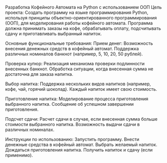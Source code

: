 Разработка Кофейного Автомата на Python с использованием ООП
Цель проекта:
Создать программу на языке программирования Python, используя принципы объектно-ориентированного программирования (ООП),
для моделирования работы кофейного автомата. Программа должна принимать заказы на кофе, обрабатывать оплату, 
подсчитывать сдачу и приготавливать выбранный напиток.

Основные функциональные требования:
Прием денег:
Возможность внесения денежных средств в кофейный автомат.
Поддержка различных номиналов банкнот (например, 5, 10, 20, 50 рублей).

Проверка купюр:
Реализация механизма проверки подлинности внесенных банкнот.
Обработка ситуации, когда внесенная сумма не достаточна для заказа напитка.

Выбор напитка:
Поддержка нескольких видов напитков (например, кофе, чай, горячий шоколад).
Каждый напиток имеет свою стоимость.

Приготовление напитка:
Моделирование процесса приготовления выбранного напитка.
Сообщение об успешном завершении приготовления.

Подсчет сдачи:
Расчет сдачи в случае, если внесенная сумма больше стоимости выбранного напитка.
Возможность выдачи сдачи в различных номиналах.

Инструкции по использованию:
Запустить программу.
Внести денежные средства в кофейный автомат.
Выбрать желаемый напиток.
Дождаться приготовления напитка.
Получить напиток и сдачу (если применимо).
